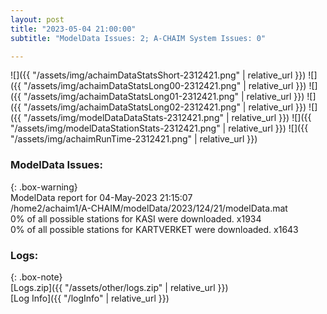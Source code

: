 ```yaml
---
layout: post
title: "2023-05-04 21:00:00"
subtitle: "ModelData Issues: 2; A-CHAIM System Issues: 0"

---
```


![]({{ "/assets/img/achaimDataStatsShort-2312421.png" | relative_url }})
![]({{ "/assets/img/achaimDataStatsLong00-2312421.png" | relative_url }})
![]({{ "/assets/img/achaimDataStatsLong01-2312421.png" | relative_url }})
![]({{ "/assets/img/achaimDataStatsLong02-2312421.png" | relative_url }})
![]({{ "/assets/img/modelDataDataStats-2312421.png" | relative_url }})
![]({{ "/assets/img/modelDataStationStats-2312421.png" | relative_url }})
![]({{ "/assets/img/achaimRunTime-2312421.png" | relative_url }})


### ModelData Issues:  
  
{: .box-warning}  
 ModelData report for 04-May-2023 21:15:07   
 /home2/achaim1/A-CHAIM/modelData/2023/124/21/modelData.mat   
 0% of all possible stations for KASI were downloaded. x1934   
 0% of all possible stations for KARTVERKET were downloaded. x1643   
  


### Logs:  
  
{: .box-note}  
[Logs.zip]({{ "/assets/other/logs.zip" | relative_url }})  
[Log Info]({{ "/logInfo" | relative_url }})  
